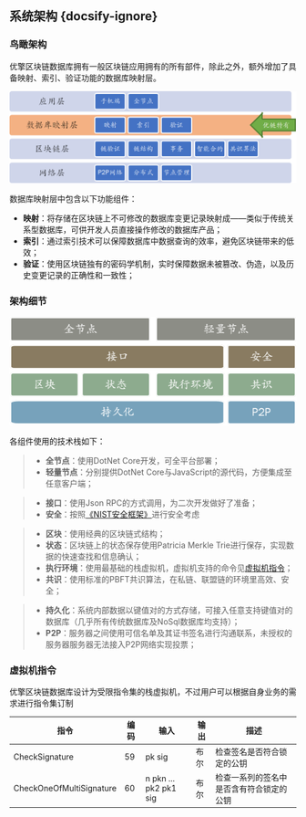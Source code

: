 ## 系统架构 {docsify-ignore}

### 鸟瞰架构

优擎区块链数据库拥有一般区块链应用拥有的所有部件，除此之外，额外增加了具备映射、索引、验证功能的数据库映射层。

![Overview](images/01/architecture-overview.png "Overview")  

数据库映射层中包含以下功能组件：

* **映射**：将存储在区块链上不可修改的数据库变更记录映射成——类似于传统关系型数据库，可供开发人员直接操作修改的数据库产品；
* **索引**：通过索引技术可以保障数据库中数据查询的效率，避免区块链带来的低效；
* **验证**：使用区块链独有的密码学机制，实时保障数据未被篡改、伪造，以及历史变更记录的正确性和一致性；

### 架构细节

![Overview](images/01/chaindb-arch-overview.png "Overview")

各组件使用的技术栈如下：

> * **全节点**：使用DotNet Core开发，可全平台部署；
> * **轻量节点**：分别提供DotNet Core与JavaScript的源代码，方便集成至任意客户端；

> * **接口**：使用Json RPC的方式调用，为二次开发做好了准备；
> * **安全**：按照[《NIST安全框架》]进行安全考虑

> * **区块**：使用经典的区块链式结构；
> * **状态**：区块链上的状态保存使用Patricia Merkle Trie进行保存，实现数据的快速查找和信息确认；
> * **执行环境**：使用最基础的栈虚拟机，虚拟机支持的命令见[虚拟机指令](#虚拟机指令)；
> * **共识**：使用标准的PBFT共识算法，在私链、联盟链的环境里高效、安全；

> * **持久化**：系统内部数据以键值对的方式存储，可接入任意支持键值对的数据库（几乎所有传统数据库及NoSql数据库均支持）；
> * **P2P**：服务器之间使用可信名单及其证书签名进行沟通联系，未授权的服务器服务器无法接入P2P网络实现投票；


[《NIST安全框架》]: https://en.wikipedia.org/wiki/NIST_Cybersecurity_Framework

### 虚拟机指令

优擎区块链数据库设计为受限指令集的栈虚拟机，不过用户可以根据自身业务的需求进行指令集订制

| 指令                     | 编码 | 输入                  | 输出 | 描述                                     |
| ---                      | ---  | ---                   | ---  | ---                                      |
| CheckSignature           | 59   | pk sig                | 布尔 | 检查签名是否符合锁定的公钥               |
| CheckOneOfMultiSignature | 60   | n pkn ... pk2 pk1 sig | 布尔 | 检查一系列的签名中是否含有符合锁定的公钥 |
